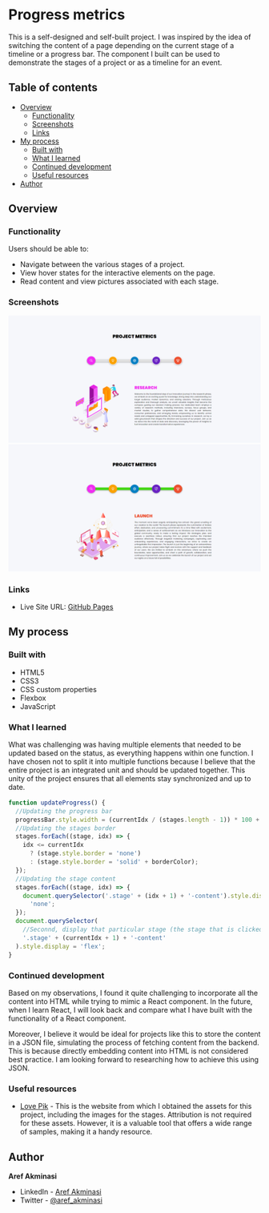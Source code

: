 # Progress metrics

This is a self-designed and self-built project. I was inspired by the idea of switching the content of a page depending on the current stage of a timeline or a progress bar. The component I built can be used to demonstrate the stages of a project or as a timeline for an event.

## Table of contents

- [Overview](#overview)
  - [Functionality](#functionality)
  - [Screenshots](#screenshots)
  - [Links](#links)
- [My process](#my-process)
  - [Built with](#built-with)
  - [What I learned](#what-i-learned)
  - [Continued development](#continued-development)
  - [Useful resources](#useful-resources)
- [Author](#author)

## Overview

### Functionality

Users should be able to:

- Navigate between the various stages of a project.
- View hover states for the interactive elements on the page.
- Read content and view pictures associated with each stage.

### Screenshots

![](/screenshots/screenshot1.png)
![](/screenshots/screenshot2.png)

### Links

- Live Site URL: [GitHub Pages](https://aref-akminasi.github.io/progress-metrics/)

## My process

### Built with

- HTML5
- CSS3
- CSS custom properties
- Flexbox
- JavaScript

### What I learned

What was challenging was having multiple elements that needed to be updated based on the status, as everything happens within one function. I have chosen not to split it into multiple functions because I believe that the entire project is an integrated unit and should be updated together. This unity of the project ensures that all elements stay synchronized and up to date.

```js
function updateProgress() {
  //Updating the progress bar
  progressBar.style.width = (currentIdx / (stages.length - 1)) * 100 + '%'; //Here should stages.length decremented by 1, because the steps between the 5 stages are 4.
  //Updating the stages border
  stages.forEach((stage, idx) => {
    idx <= currentIdx
      ? (stage.style.border = 'none')
      : (stage.style.border = 'solid' + borderColor);
  });
  //Updating the stage content
  stages.forEach((stage, idx) => {
    document.querySelector('.stage' + (idx + 1) + '-content').style.display = //First, display:none; for all stages
      'none';
  });
  document.querySelector(
    //Seconnd, display that particular stage (the stage that is clicked on)
    '.stage' + (currentIdx + 1) + '-content'
  ).style.display = 'flex';
}
```

### Continued development

Based on my observations, I found it quite challenging to incorporate all the content into HTML while trying to mimic a React component. In the future, when I learn React, I will look back and compare what I have built with the functionality of a React component.

Moreover, I believe it would be ideal for projects like this to store the content in a JSON file, simulating the process of fetching content from the backend. This is because directly embedding content into HTML is not considered best practice. I am looking forward to researching how to achieve this using JSON.

### Useful resources

- [Love Pik](https://lovepik.com/) - This is the website from which I obtained the assets for this project, including the images for the stages. Attribution is not required for these assets. However, it is a valuable tool that offers a wide range of samples, making it a handy resource.

## Author

**Aref Akminasi**

- LinkedIn - [Aref Akminasi](https://www.linkedin.com/in/aref-akminasi-91412b207/)
- Twitter - [@aref_akminasi](https://twitter.com/aref_akminasi)
